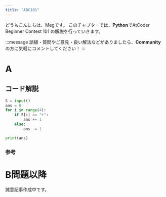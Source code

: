 ```yaml
---
title: "ABC101"
---
```

どうもこんにちは、Megです。
このチャプターでは、**Python**でAtCoder Beginner Contest 101 の解説を行っていきます。

:::message
誤植・質問やご意見・良い解法などがありましたら、**Community**の方に気軽にコメントしてください！
:::

# A
## コード解説
```python
S = input()
ans = 0
for i in range(4):
    if S[i] == "+":
        ans += 1
    else:
        ans -= 1

print(ans)
```
### 参考


# B問題以降
誠意記事作成中です。
